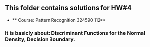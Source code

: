 ## This folder contains solutions for HW#4 
* ** Course: Pattern Recognition 324590 112**
### It is basicly about: Discriminant Functions for the Normal Density, Decision Boundary.
